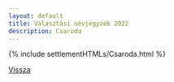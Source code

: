 ```yaml
---
layout: default
title: Választási névjegyzék 2022
description: Csaroda
---
```


{% include settlementHTMLs/Csaroda.html %}

[Vissza](./)